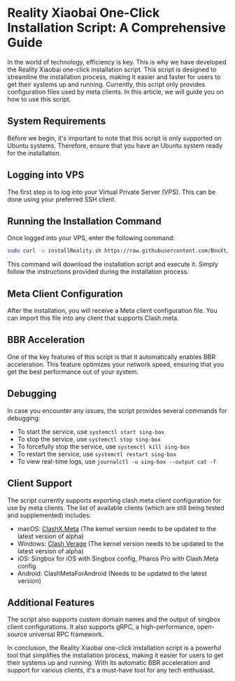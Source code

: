 # Reality Xiaobai One-Click Installation Script: A Comprehensive Guide

In the world of technology, efficiency is key. This is why we have developed the Reality Xiaobai one-click installation script. This script is designed to streamline the installation process, making it easier and faster for users to get their systems up and running. Currently, this script only provides configuration files used by meta clients. In this article, we will guide you on how to use this script.

## System Requirements

Before we begin, it's important to note that this script is only supported on Ubuntu systems. Therefore, ensure that you have an Ubuntu system ready for the installation.

## Logging into VPS

The first step is to log into your Virtual Private Server (VPS). This can be done using your preferred SSH client.

## Running the Installation Command

Once logged into your VPS, enter the following command:

```bash
sudo curl -o installReality.sh https://raw.githubusercontent.com/BoxXt/installReality/main/installReality.sh && sh ./installReality.sh
```

This command will download the installation script and execute it. Simply follow the instructions provided during the installation process.

## Meta Client Configuration

After the installation, you will receive a Meta client configuration file. You can import this file into any client that supports Clash.meta.

## BBR Acceleration

One of the key features of this script is that it automatically enables BBR acceleration. This feature optimizes your network speed, ensuring that you get the best performance out of your system.

## Debugging

In case you encounter any issues, the script provides several commands for debugging:

- To start the service, use `systemctl start sing-box`
- To stop the service, use `systemctl stop sing-box`
- To forcefully stop the service, use `systemctl kill sing-box`
- To restart the service, use `systemctl restart sing-box`
- To view real-time logs, use `journalctl -u sing-box --output cat -f`

## Client Support

The script currently supports exporting clash.meta client configuration for use by meta clients. The list of available clients (which are still being tested and supplemented) includes:

- macOS: [ClashX.Meta](https://github.com/MetaCubeX/ClashX.Meta/releases) (The kernel version needs to be updated to the latest version of alpha)
- Windows: [Clash Verage](https://github.com/zzzgydi/clash-verge/releases) (The kernel version needs to be updated to the latest version of alpha)
- iOS: Singbox for iOS with Singbox config, Pharos Pro with Clash.Meta config
- Android: ClashMetaForAndroid (Needs to be updated to the latest version)

## Additional Features

The script also supports custom domain names and the output of singbox client configurations. It also supports gRPC, a high-performance, open-source universal RPC framework.

In conclusion, the Reality Xiaobai one-click installation script is a powerful tool that simplifies the installation process, making it easier for users to get their systems up and running. With its automatic BBR acceleration and support for various clients, it's a must-have tool for any tech enthusiast.
